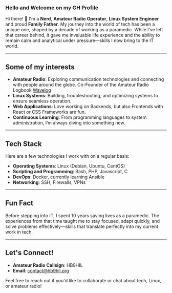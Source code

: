 ### Hello and Welcome on my GH Profile

Hi there! 👋 I'm a **Nerd**, **Amateur Radio Operator**, **Linux System Engineer** and proud **Family Father**. My journey into the world of tech has been a unique one, shaped by a decade of working as a paramedic. While I’ve left that career behind, it gave me invaluable life experience and the ability to remain calm and analytical under pressure—skills I now bring to the IT world.

---

## Some of my interests

- **Amateur Radio**: Exploring communication technologies and connecting with people around the globe. Co-Founder of the Amateur Radio Logbook [Wavelog](https://github.com/wavelog/wavelog)
- **Linux Systems**: Building, troubleshooting, and optimizing systems to ensure seamless operation.
- **Web Applications**: Love working on Backends, but also Frontends with React or CSS Frameworks are fun.  
- **Continuous Learning**: From programming languages to system administration, I’m always diving into something new.

---

## Tech Stack

Here are a few technologies I work with on a regular basis:

- **Operating Systems**: Linux (Debian, Ubuntu, CentOS)
- **Scripting and Programming**: Bash, PHP, Javascript, C
- **DevOps**: Docker, currently learning Ansible
- **Networking**: SSH, Firewalls, VPNs

---

## Fun Fact

Before stepping into IT, I spent 10 years saving lives as a paramedic. The experiences from that time taught me to stay focused, adapt quickly, and solve problems effectively—skills that translate perfectly into my current work in tech. 

---

## Let's Connect!

- **Amateur Radio Callsign**: HB9HIL
- **Email**: contact@hb9hil.org

Feel free to reach out if you'd like to collaborate or chat about tech, Linux, or amateur radio!
